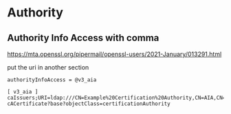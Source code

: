# Authority

## Authority Info Access with comma
https://mta.openssl.org/pipermail/openssl-users/2021-January/013291.html

put the uri in another section
```
authorityInfoAccess = @v3_aia

[ v3_aia ]
caIssuers;URI=ldap:///CN=Example%20Certification%20Authority,CN=AIA,CN=Public%20Key%20Services,CN=Services,CN=Configuration,DC=EXAMPLE,DC=com?cACertificate?base?objectClass=certificationAuthority
```
